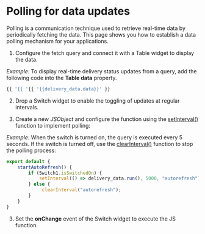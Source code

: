 # Polling for data updates

Polling is a communication technique used to retrieve real-time data by periodically fetching the data. This page shows you how to establish a data polling mechanism for your applications.


<ZoomImage
  src="/img/polling-1.gif" 
  alt="Real-Time Data using Polling"
  caption="Real-Time Data using Polling"
/>

1. Configure the fetch query and connect it with a Table widget to display the data.

 

*Example:* To display real-time delivery status updates from a query, add the following code into the **Table data** property.

```js
{{ '{{ '{{ '{{delivery_data.data}}' }}
```
</dd>

2. Drop a Switch widget to enable the toggling of updates at regular intervals.

3. Create a new *JSObject* and configure the function using the [setInterval()](/reference/appsmith-framework/widget-actions/intervals-time-events) function  to implement polling:

 

*Example:* When the switch is turned on, the query is executed every 5 seconds. If the switch is turned off, use the [clearInterval()](/reference/appsmith-framework/widget-actions/clear-interval) function to stop the polling process:

```js
export default {
    startAutoRefresh() {
        if (Switch1.isSwitchedOn) {
            setInterval(() => delivery_data.run(), 5000, "autorefresh");
        } else {
             clearInterval("autorefresh");
        }
    }
}
```

</dd>

3. Set the **onChange** event of the Switch widget to execute the JS function.












